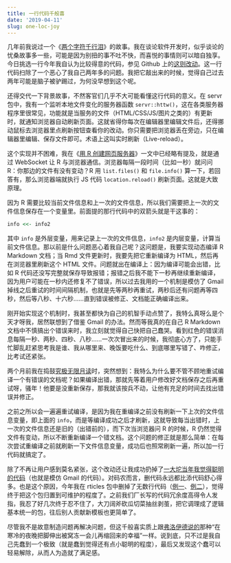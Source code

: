 ```yaml
---
title: 一行代码千般喜
date: '2019-04-11'
slug: one-loc-joy
---
```


几年前我说过一个《[两个字符千行泪](/cn/2014/04/two-characters-endless-tears/)》的故事。我在谈论软件开发时，似乎谈论的忧桑故事多一些，可能是因为别扭的事不吐不快，而喜悦的事情则可以暗自独享。今日挑选一行今年我自认为比较得意的代码，参见 Github 上的[这则改动](https://github.com/yihui/servr/commit/faa6e52a02a)。这一行代码扫除了一个恶心了我自己两年多的问题。我把它敲出来的时候，觉得自己过去两年可能是脑子被驴踢过，为何没早想到这个呢。

还得交代一下背景故事，不然客官们几乎不大可能看懂这行代码的意义。在 servr 包中，我有一个监听本地文件变化的服务器函数 `servr::httw()`，这在各类服务器程序里很常见，功能就是当服务的文件（HTML/CSS/JS/图片之类的）有更新时，就通知浏览器自动刷新页面。这就省得你每次在编辑器里编辑文件后，还得挪动鼠标去浏览器里点刷新按钮查看你的改动。你只需要把浏览器丢在旁边，只在编辑器里编辑、保存文件即可。术语上这叫实时刷新（Live-reload）。

这个实现并不困难，我在《[用 R 创建网页服务器](/cn/2018/09/r-web-server/)》一文中已经略有提及，就是通过 WebSocket 让 R 与浏览器通信。浏览器每隔一段时间（比如一秒）就问问 R：你那边的文件有没有变动？R 用 `list.files()` 和 `file.info()` 算一下，若回答有，那么浏览器端就执行 JS 代码 `location.reload()` 刷新页面。这就是大致原理。

因为 R 需要比较当前文件信息和上一次的文件信息，所以我们需要把上一次的文件信息保存在一个变量里。前面提的那行代码中的双箭头就是干这事的：

```r
info <<- info2
```

其中 `info` 是外层变量，用来记录上一次的文件信息，`info2` 是内层变量，计算当前文件信息。那以前是什么问题恶心着我自己呢？这问题是，我要实现动态编译 R Markdown 文档；当 Rmd 文件更新时，我要先把它重新编译为 HTML，然后再在浏览器里刷新这个 HTML 文件。问题就出在编译上：因为编译可能会出错，比如 R 代码还没写完整就保存导致报错；报错之后我不能下一秒再继续重新编译，因为用户可能在一秒内还修复不了错误，所以过去我用的一个机制是模仿了 Gmail 掉线之后重试的时间间隔机制，也就是先等两秒再重试，两秒后还有问题再等四秒，然后等八秒、十六秒……直到错误被修正、文档能正确编译出来。

刚开始实现这个机制时，我甚至都快为自己的机智手动点赞了，我特么真呀么是个天才呀我，居然联想到了借鉴 Gmail 的办法。然而等我真的在自己 R Markdown 文档中不慎搞出个错误来时，我立刻就觉得自己快把自己蠢哭。看到红色的错误消息每隔一秒、两秒、四秒、八秒……一次次冒出来的时候，我彻底心方了，只能手忙脚乱赶紧思考我是谁、我从哪里来、晚饭要吃什么、到底哪里写错了、咋修正，比考试还紧张。

两个月前我在捣鼓[究极无限月读](/cn/2019/03/influence-focus/)时，突然想到：我特么为什么要不管不顾地重试编译一个有错误的文档呢？如果编译出错，那就先等着用户修改好文档保存之后再重试呀，骚年！他要是没重新保存，那我就该按兵不动，让他有充足的时间去找出错误并修正。

之前之所以会一遍遍重试编译，是因为我在重编译之前没有刷新一下上次的文件信息变量，即上面的 `info`，而是等编译成功之后才刷新，这就导致每当出错时，上一次的文件信息还是旧的（出错前的），而下次当浏览器问 R 的时候，R 仍然觉得文件有变动，所以不断重新编译一个错文档。这个问题的修正就是那么简单：在每次尝试重编译之前就刷新一下文件信息变量，成功后也照常刷新一遍，所以加一行代码就搞定了。

除了不再让用户感到莫名紧张，这个改动还让我成功扔掉了[一大坨当年我觉得聪明的代码](https://github.com/yihui/servr/commit/f34319f3)（也就是模仿 Gmail 的代码）。对码农而言，删代码永远都比添代码舒心得多。也是这个原因，今年我在 rticles 包中删掉了无数行代码（[例一](https://github.com/rstudio/rticles/commit/d6748afc10)、[例二](https://github.com/rstudio/rticles/commit/2b5091ed)），觉得终于把这个包归置到可维护的程度了。之前我们厂长写的代码冗余度高得令人发指，我忍了好几次终于忍不住了，大刀阔斧砍瓜切菜抽丝剥茧，把它调理成了逻辑基本统一的包，往后别人贡献新模板也更简单了。

尽管我不是故意制造问题再解决问题，但这千般喜实质上跟[弗洛伊德说的](/cn/2018/12/craving/)那种“在寒冷的夜晚把脚伸出被窝冻一会儿再缩回来的幸福”一样。说到底，只不过是我自己先蠢到一个极致（就是蠢到觉得还有点小聪明的程度），最后又发现这个蠢可以轻易解除，从而人为造就了满足感。
